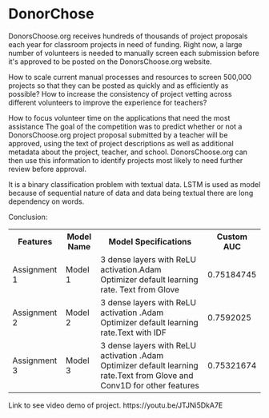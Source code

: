 # DonorChose 
DonorsChoose.org receives hundreds of thousands of project proposals each year for classroom projects in need of funding. Right now, a large number of volunteers is needed to manually screen each submission before it's approved to be posted on the DonorsChoose.org website.

How to scale current manual processes and resources to screen 500,000 projects so that they can be posted as quickly and as efficiently as possible?
How to increase the consistency of project vetting across different volunteers to improve the experience for teachers?

How to focus volunteer time on the applications that need the most assistance
The goal of the competition was to predict whether or not a DonorsChoose.org project proposal submitted by a teacher will be approved, using the text of project descriptions as well as additional metadata about the project, teacher, and school. DonorsChoose.org can then use this information to identify projects most likely to need further review before approval.


It is a binary classification problem with textual data.
LSTM is used as model because of sequential nature of data and data being textual there are long dependency on words.

Conclusion:
<table>

<tr>    <th>Features</th></th> <th> Model Name </th>            <th> Model Specifications  </th>            <th>Custom AUC</th>  </tr> 
<tr> <td>Assignment 1 </td><td>Model 1</td><td>3 dense layers with ReLU activation.Adam Optimizer default learning rate. Text from Glove</td><td>0.75184745</td></tr>
<tr><td>Assignment 2</td><td>Model 2</td><td>3 dense layers with ReLU activation .Adam Optimizer default learning rate.Text with IDF</td><td>0.7592025</td></tr>
<tr><td>Assignment 3</td><td>Model 3</td><td>3 dense layers with ReLU activation .Adam Optimizer default learning rate.Text from Glove and Conv1D for other features</td><td>0.75321674</td></tr>
</table>

<div>Link to see video demo of project. <a>https://youtu.be/JTJNi5DkA7E </a></div>
